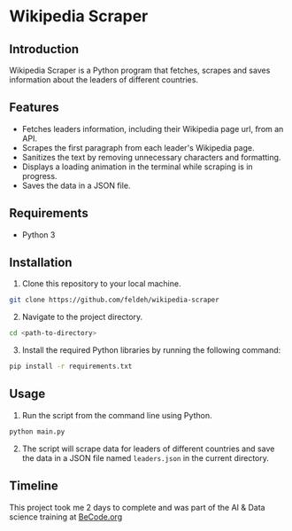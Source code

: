 # Wikipedia Scraper

## Introduction

Wikipedia Scraper is a Python program that fetches, scrapes and saves information about the leaders of different countries.

## Features

- Fetches leaders information, including their Wikipedia page url, from an API.
- Scrapes the first paragraph from each leader's Wikipedia page.
- Sanitizes the text by removing unnecessary characters and formatting.
- Displays a loading animation in the terminal while scraping is in progress.
- Saves the data in a JSON file.

## Requirements

- Python 3

## Installation

1. Clone this repository to your local machine.

```sh
git clone https://github.com/feldeh/wikipedia-scraper
```

2. Navigate to the project directory.

```sh
cd <path-to-directory>
```

3. Install the required Python libraries by running the following command:

```sh
pip install -r requirements.txt
```

## Usage

1. Run the script from the command line using Python.

```sh
python main.py
```

2. The script will scrape data for leaders of different countries and save the data in a JSON file named `leaders.json` in the current directory.

## Timeline

This project took me 2 days to complete and was part of the AI & Data science training at [BeCode.org](https://becode.org/)
